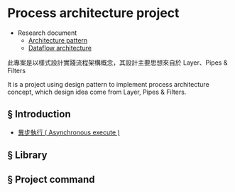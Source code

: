 # Process architecture project

+ Research document
  - [Architecture pattern](https://github.com/eastmoon/research-software-theory/blob/master/software-engineering/architecture_pattern.md)
  - [Dataflow architecture](https://github.com/eastmoon/research-software-theory/blob/master/software-engineering/dataflow_architecture.md)

此專案是以樣式設計實踐流程架構概念，其設計主要思想來自於 Layer、Pipes & Filters

It is a project using design pattern to implement process architecture concept, which design idea come from Layer, Pipes & Filters.

## § Introduction

+ [異步執行 ( Asynchronous execute )](./doc/asynchronous-execute.md)

## § Library

## § Project command
